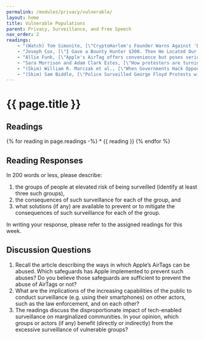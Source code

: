 ```yaml
---
permalink: /modules/privacy/vulnerable/
layout: home
title: Vulnerable Populations
parent: Privacy, Surveillance, and Free Speech
nav_order: 2
readings:
    - "(Watch) Tom Simonite, [\"CryptoHarlem's Founder Warns Against 'Digital Stop and Frisk'\"](https://www.wired.com/story/cryptoharlem-matt-mitchell-digital-stop-and-frisk/), 2020."
    - "Joseph Cox, [\"I Gave a Bounty Hunter $300. Then He Located Our Phone\"](https://www.vice.com/en/article/nepxbz/i-gave-a-bounty-hunter-300-dollars-located-phone-microbilt-zumigo-tmobile), 2019."
    - "Allie Funk, [\"Apple's AirTag offers convenience but poses serious threats — and it's not alone\"](https://www.washingtonpost.com/opinions/2021/05/13/apple-airtag-tracking-threats-abuse/), 2021."
    - "Sara Morrison and Adam Clark Estes, [\"How protesters are turning the tables on police surveillance\"](https://www.vox.com/recode/2020/6/12/21284113/police-protests-surveillance-instagram-washington-dc), 2020."
    - "(Skim) William R. Marczak et al., [\"When Governments Hack Opponents: A Look at Actors and Technology\"](https://www.usenix.org/system/files/conference/usenixsecurity14/sec14-paper-marczak.pdf), 2014."
    - "(Skim) Sam Biddle, [\"Police Surveilled George Floyd Protests with the Help from Twitter-affiliated Startup Dataminr\"](https://theintercept.com/2020/07/09/twitter-dataminr-police-spy-surveillance-black-lives-matter-protests/), 2020." 
---
```


# {{ page.title }}
<h2 class="text-delta">Readings</h2>
{% for reading in page.readings -%}
* {{ reading }}
{% endfor %}

<h2 class="text-delta">Reading Responses</h2>
In 200 words or less, please describe:

1. the groups of people at elevated risk of being surveilled (identify at least three such groups), 
2. the consequences of such surveillance for each of the group, and 
3. what solutions (if any) are available to prevent or to mitigate the consequences of such surveillance for each of the group.

In writing your response, please refer to the assigned readings for this week.

<h2 class="text-delta">Discussion Questions</h2>

1. Recall the article describing the ways in which Apple’s AirTags can be abused. Which safeguards has Apple implemented to prevent such abuses? Do you believe those safeguards are sufficient to prevent the abuse of AirTags or not?
2. What are the implications of the increasing capabilities of the public to conduct surveillance (e.g. using their smartphones) on other actors, such as the law enforcement, and on each other?
3. The readings discuss the disproportionate impact of tech-enabled surveillance on marginalized communities. In your opinion, which groups or actors (if any) benefit (directly or indirectly) from the excessive surveillance of vulnerable groups?